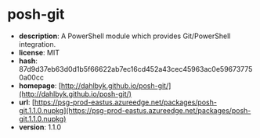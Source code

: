 # posh-git

- **description**: A PowerShell module which provides Git/PowerShell integration.
- **license**: MIT
- **hash**: 87d9d37eb63d0d1b5f66622ab7ec16cd452a43cec45963ac0e596737750a00cc
- **homepage**: [http://dahlbyk.github.io/posh-git/](http://dahlbyk.github.io/posh-git/)
- **url**: [https://psg-prod-eastus.azureedge.net/packages/posh-git.1.1.0.nupkg](https://psg-prod-eastus.azureedge.net/packages/posh-git.1.1.0.nupkg)
- **version**: 1.1.0


